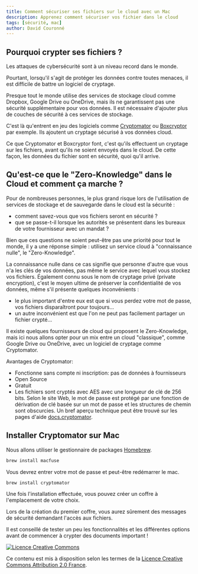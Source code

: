 ```yaml
---
title: Comment sécuriser ses fichiers sur le cloud avec un Mac
description: Apprenez comment sécuriser vos fichier dans le cloud
tags: [sécurité, mac]
author: David Couronné
---
```


## Pourquoi crypter ses fichiers ?

Les attaques de cybersécurité sont à un niveau record dans le monde.

Pourtant, lorsqu'il s'agit de protéger les données contre toutes
menaces, il est difficile de battre un logiciel de cryptage.

<!--truncate-->

Presque tout le monde utilise des services de stockage cloud comme Dropbox,
Google Drive ou OneDrive, mais ils ne garantissent pas
une sécurité supplémentaire pour vos données.
Il est nécessaire d'ajouter plus de couches de sécurité
à ces services de stockage.

C'est là qu'entrent en jeu des logiciels comme [Cryptomator](https://cryptomator.org) ou [Boxcryptor](https://www.boxcryptor.com/fr/) par exemple.
Ils ajoutent un cryptage sécurisé à vos données cloud.

Ce que Cryptomator et Boxcryptor font,
c'est qu'ils effectuent un cryptage sur les fichiers,
avant qu'ils ne soient envoyés dans le cloud.
De cette façon, les données du fichier sont en sécurité, quoi qu'il arrive.

## Qu'est-ce que le "Zero-Knowledge" dans le Cloud et comment ça marche ?

Pour de nombreuses personnes,
le plus grand risque lors de l'utilisation
de services de stockage et de sauvegarde dans le cloud est la sécurité :

- comment savez-vous que vos fichiers seront en sécurité ?
- que se passe-t-il lorsque les autorités se présentent
  dans les bureaux de votre fournisseur avec un mandat ?

Bien que ces questions ne soient peut-être pas une priorité pour tout le monde,
il y a une réponse simple : utilisez un service cloud à "connaissance nulle", le "Zero-Knowledge".

La connaissance nulle dans ce cas signifie que personne d'autre que vous
n'a les clés de vos données,
pas même le service avec lequel vous stockez vos fichiers.
Également connu sous le nom de cryptage privé (private encryption),
c'est le moyen ultime de préserver la confidentialité de vos données,
même s'il présente quelques inconvénients :

- le plus important d'entre eux est que si vous perdez votre mot de passe,
  vos fichiers disparaîtront pour toujours...
- un autre inconvénient est que l'on ne peut pas facilement partager un fichier crypté...

Il existe quelques fournisseurs de cloud qui proposent le Zero-Knowledge,
mais ici nous allons opter pour un mix entre un cloud "classique", comme Google Drive ou OneDrive,
avec un logiciel de cryptage comme Cryptomator.

Avantages de Cryptomator:

- Fonctionne sans compte ni inscription: pas de données à fournisseurs
- Open Source
- Gratuit
- Les fichiers sont cryptés avec AES avec une longueur de clé de 256 bits.
  Selon le site Web, le mot de passe est protégé par une fonction de dérivation de clé basée sur un mot de passe et les structures de chemin sont obscurcies.
  Un bref aperçu technique peut être trouvé sur les pages d'aide [docs.cryptomator](https://docs.cryptomator.org/en/latest/).

## Installer Cryptomator sur Mac

Nous allons utiliser le gestionnaire de packages [Homebrew](https://brew.sh).

```bash
brew install macfuse
```

Vous devrez entrer votre mot de passe et peut-être redémarrer le mac.

```bash
brew install cryptomator
```

Une fois l'installation effectuée, vous pouvez créer un coffre à l'emplacement de votre choix.

Lors de la création du premier coffre, vous aurez sûrement des messages de sécurité demandant l'accès aux fichiers.

Il est conseillé de tester un peu les fonctionnalités et les différentes options avant
de commencer à crypter des documents important !

[![Licence Creative Commons](https://i.creativecommons.org/l/by/2.0/fr/88x31.png)](http://creativecommons.org/licenses/by/2.0/fr/)

Ce contenu est mis à disposition selon les termes de la <a rel="license" href="http://creativecommons.org/licenses/by/2.0/fr/">Licence Creative Commons Attribution 2.0 France</a>.
